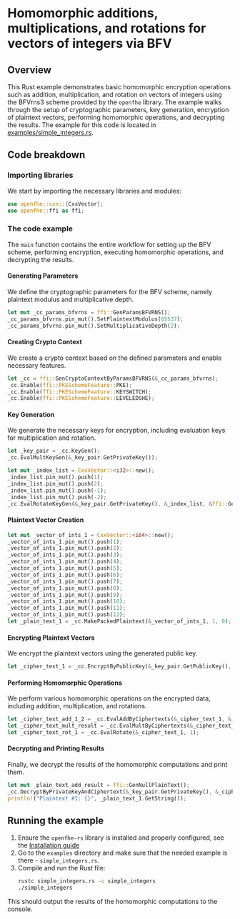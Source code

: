 # Homomorphic additions, multiplications, and rotations for vectors of integers via BFV
## Overview

This Rust example demonstrates basic homomorphic encryption operations such as addition, multiplication, and rotation on vectors of integers using the BFVrns3 scheme provided by the `openfhe` library. The example walks through the setup of cryptographic parameters, key generation, encryption of plaintext vectors, performing homomorphic operations, and decrypting the results.
The example for this code is located in [examples/simple_integers.rs](../../examples/simple_integers.rs).

## Code breakdown
### Importing libraries

We start by importing the necessary libraries and modules:

```rust
use openfhe::cxx::{CxxVector};
use openfhe::ffi as ffi;
```

### The code example

The `main` function contains the entire workflow for setting up the BFV scheme, performing encryption, executing homomorphic operations, and decrypting the results.

#### Generating Parameters

We define the cryptographic parameters for the BFV scheme, namely plaintext modulus and multiplicative depth.

```rust
let mut _cc_params_bfvrns = ffi::GenParamsBFVRNS();
_cc_params_bfvrns.pin_mut().SetPlaintextModulus(65537);
_cc_params_bfvrns.pin_mut().SetMultiplicativeDepth(2);
```

#### Creating Crypto Context

We create a crypto context based on the defined parameters and enable necessary features.

```rust
let _cc = ffi::GenCryptoContextByParamsBFVRNS(&_cc_params_bfvrns);
_cc.Enable(ffi::PKESchemeFeature::PKE);
_cc.Enable(ffi::PKESchemeFeature::KEYSWITCH);
_cc.Enable(ffi::PKESchemeFeature::LEVELEDSHE);
```

#### Key Generation

We generate the necessary keys for encryption, including evaluation keys for multiplication and rotation.

```rust
let _key_pair = _cc.KeyGen();
_cc.EvalMultKeyGen(&_key_pair.GetPrivateKey());

let mut _index_list = CxxVector::<i32>::new();
_index_list.pin_mut().push(1);
_index_list.pin_mut().push(2);
_index_list.pin_mut().push(-1);
_index_list.pin_mut().push(-2);
_cc.EvalRotateKeyGen(&_key_pair.GetPrivateKey(), &_index_list, &ffi::GenNullPublicKey());
```

#### Plaintext Vector Creation

```rust
let mut _vector_of_ints_1 = CxxVector::<i64>::new();
_vector_of_ints_1.pin_mut().push(1);
_vector_of_ints_1.pin_mut().push(2);
_vector_of_ints_1.pin_mut().push(3);
_vector_of_ints_1.pin_mut().push(4);
_vector_of_ints_1.pin_mut().push(5);
_vector_of_ints_1.pin_mut().push(6);
_vector_of_ints_1.pin_mut().push(7);
_vector_of_ints_1.pin_mut().push(8);
_vector_of_ints_1.pin_mut().push(9);
_vector_of_ints_1.pin_mut().push(10);
_vector_of_ints_1.pin_mut().push(11);
_vector_of_ints_1.pin_mut().push(12);
let _plain_text_1 = _cc.MakePackedPlaintext(&_vector_of_ints_1, 1, 0);
```

#### Encrypting Plaintext Vectors

We encrypt the plaintext vectors using the generated public key.

```rust
let _cipher_text_1 = _cc.EncryptByPublicKey(&_key_pair.GetPublicKey(), &_plain_text_1);
```

#### Performing Homomorphic Operations

We perform various homomorphic operations on the encrypted data, including addition, multiplication, and rotations.

```rust
let _cipher_text_add_1_2 = _cc.EvalAddByCiphertexts(&_cipher_text_1, &_cipher_text_2);
let _cipher_text_mult_result = _cc.EvalMultByCiphertexts(&_cipher_text_mul_1_2, &_cipher_text_3);
let _cipher_text_rot_1 = _cc.EvalRotate(&_cipher_text_1, 1);
```

#### Decrypting and Printing Results

Finally, we decrypt the results of the homomorphic computations and print them.

```rust
let mut _plain_text_add_result = ffi::GenNullPlainText();
_cc.DecryptByPrivateKeyAndCiphertext(&_key_pair.GetPrivateKey(), &_cipher_text_add_result, _plain_text_add_result.pin_mut());
println!("Plaintext #1: {}", _plain_text_1.GetString());
```

## Running the example

1. Ensure the `openfhe-rs` library is installed and properly configured, see the [Installation guide](../getting-started/installation.md)
2. Go to the `examples` directory and make sure that the needed example is there - `simple_integers.rs`.
3. Compile and run the Rust file:
    ```sh
    rustc simple_integers.rs -o simple_integers
    ./simple_integers
    ```

This should output the results of the homomorphic computations to the console.
